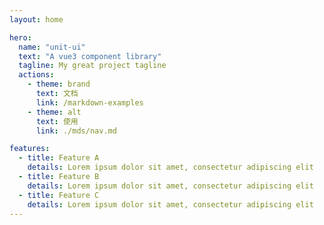 ```yaml
---
layout: home

hero:
  name: "unit-ui"
  text: "A vue3 component library"
  tagline: My great project tagline
  actions:
    - theme: brand
      text: 文档
      link: /markdown-examples
    - theme: alt
      text: 使用
      link: ./mds/nav.md

features:
  - title: Feature A
    details: Lorem ipsum dolor sit amet, consectetur adipiscing elit
  - title: Feature B
    details: Lorem ipsum dolor sit amet, consectetur adipiscing elit
  - title: Feature C
    details: Lorem ipsum dolor sit amet, consectetur adipiscing elit
---
```

